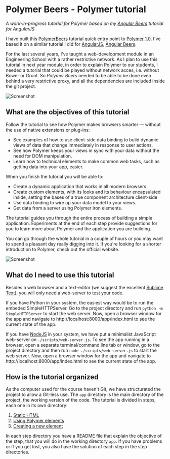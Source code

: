 # Polymer Beers - Polymer tutorial

*A work-in-progress tutorial for Polymer based on my [Angular Beers](https://github.com/LostInBrittany/angular-beers) tutorial for AngularJS*

I have built this [PolymerBeers](https://github.com/LostInBrittany/polymer-beers) tutorial quick entry point to [Polymer 1.0](https://www.polymer-project.org/1.0/). I've based it on a similar tutorial I did for [AngularJS](http://angular.io), [Angular Beers](https://github.com/LostInBrittany/angular-beers).

For the last several years, I've taught a web-development module in an Engineering School with a rather restrictive network. As I plan to use this tutorial in next year module, in order to explain Polymer to our students, I needed a tutorial that could be played without network acces, i.e. without Bower or Grunt. So *Polymer Beers* needed to be able to be done even behind a very restrictive proxy, and all the dependencies are included inside the git project.

![Screenshot](assets/screenshot-01.png)

## What are the objectives of this tutorial ##

Follow the tutorial to see how Polymer makes browsers smarter — without the use of native extensions or plug-ins:

+ See examples of how to use client-side data binding to build dynamic views of data that change immediately in response to user actions.
+ See how Polymer keeps your views in sync with your data without the need for DOM manipulation.
+ Learn how to technical elements to make common web tasks, such as getting data into your app, easier.

When you finish the tutorial you will be able to:

+ Create a dynamic application that works in all modern browsers.
+ Create custom elements, with its looks and its behaviour encapsulated inside, setting the bases of a true component architecture client-side
+ Use data binding to wire up your data model to your views.
+ Get data from a server using Polymer iron elements.

The tutorial guides you through the entire process of building a simple application. Experiments at the end of each step provide suggestions for you to learn more about Polymer and the application you are building.

You can go through the whole tutorial in a couple of hours or you may want to spend a pleasant day really digging into it. If you're looking for a shorter introduction to Polymer, check out the official website.

![Screenshot](assets/screenshot-02.png)

## What do I need to use this tutorial ##

Besides a web browser and a text-editor (we suggest the excellent [Sublime Text](http://www.sublimetext.com/)), you will only need a web-server to test your code.

If you have Python in your system, the easiest way would be to run the embeded SimpleHTTPServer. Go to the project directory and run `python -m SimpleHTTPServer` to start the web server. Now, open a browser window for the app and navigate to http://localhost:8000/app/index.html to see the current state of the app.

If you have [NodeJS](http://nodejs.org) in your system, we have put a minimalist JavaScript web-server on `./scripts/web-server.js`. To see the app running in a browser, open a separate terminal/command line tab or window, go to the project directory and then run `node ./scripts/web-server.js` to start the web server. Now, open a browser window for the app and navigate to http://localhost:8000/app/index.html to see the current state of the app.

## How is the tutorial organized ##

As the computer used for the course haven't Git, we have structurated the project to allow a Git-less use. The `app` directory is the main directory of the project, the working version of the code. The tutorial is divided in steps, each one in its own directory:

1. [Static HTML](./step-01/)
1. [Using Polymer elements](./step-02/)
1. [Creating a new element](./step-03/)

In each step directory you have a README file that explain the objective of the step, that you will do in the working directory `app`. If you have problems or if you get lost, you also have the solution of each step in the step directories. 